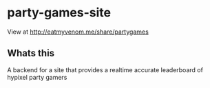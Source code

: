 # party-games-site

View at
http://eatmyvenom.me/share/partygames

## Whats this

A backend for a site that provides a realtime accurate leaderboard of hypixel party gamers

